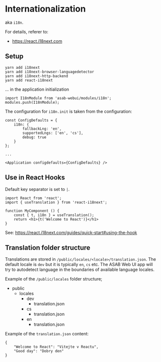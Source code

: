 # Internationalization

aka `i18n`.

For details, referer to:

 * https://react.i18next.com


## Setup

```
yarn add i18next
yarn add i18next-browser-languagedetector
yarn add i18next-http-backend
yarn add react-i18next
```

... in the application initialization

```
import I18nModule from 'asab-webui/modules/i18n';
modules.push(I18nModule);
```

The configuration for `i18n.init` is taken from the configuration:

```
const ConfigDefaults = {
	i18n: {
		fallbackLng: 'en',
		supportedLngs: ['en', 'cs'],
		debug: true
	}
};

...

<Application configdefaults={ConfigDefaults} />

```


## Use in React Hooks

Default key separator is set to `|`.

```
import React from 'react';
import { useTranslation } from 'react-i18next';

function MyComponent () {
	const { t, i18n } = useTranslation();
	return <h1>{t('Welcome to React')}</h1>
}
```

See: https://react.i18next.com/guides/quick-start#using-the-hook



## Translation folder structure

Translations are stored in `/public/locales/<locale>/translation.json`.
The default locale is `dev` but it is typically `en`, `cs` etc.
The ASAB Web UI app will try to autodetect language in the boundaries of available language locales.

Example of the `/public/locales` folder structure;

* public
  * locales
    * dev
      * translation.json
    * cs
      * translation.json
    * en
      * translation.json


Example of the `translation.json` content:

```
{
	"Welcome to React": "Vitejte v Reactu",
	"Good day": "Dobry den"
}
```
